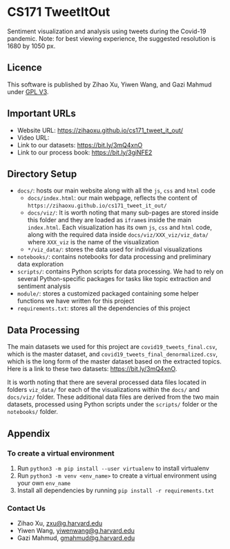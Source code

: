 # CS171 TweetItOut
Sentiment visualization and analysis using tweets during the Covid-19 pandemic. Note: for best viewing experience, the suggested resolution is 1680 by 1050 px.

## Licence
This software is published by Zihao Xu, Yiwen Wang, and Gazi Mahmud under [GPL V3](https://www.gnu.org/licenses/gpl-3.0.html).

## Important URLs
- Website URL: https://zihaoxu.github.io/cs171_tweet_it_out/  
- Video URL: 
- Link to our datasets: https://bit.ly/3mQ4xnO  
- Link to our process book: https://bit.ly/3giNFE2  

## Directory Setup
- `docs/`: hosts our main website along with all the `js`, `css` and `html` code
	- `docs/index.html`: our main webpage, reflects the content of `https://zihaoxu.github.io/cs171_tweet_it_out/ `
	- `docs/viz/`: It is worth noting that many sub-pages are stored inside this folder and they are loaded as `iframe`s inside the main `index.html`. Each visualization has its own `js`, `css` and `html` code, along with the required data inside `docs/viz/XXX_viz/viz_data/` where `XXX_viz` is the name of the visualization
	- `*/viz_data/`: stores the data used for individual visualizations
- `notebooks/`: contains notebooks for data processing and preliminary data exploration
- `scripts/`: contains Python scripts for data processing. We had to rely on several Python-specific packages for tasks like topic extraction and sentiment analysis
- `module/`: stores a customized packaged containing some helper functions we have written for this project
- `requirements.txt`: stores all the dependencies of this project

## Data Processing
The main datasets we used for this project are `covid19_tweets_final.csv`, which is the master dataset, and `covid19_tweets_final_denormalized.csv`, which is the long form of the master dataset based on the extracted topics. Here is a link to these two datasets: https://bit.ly/3mQ4xnO.

It is worth noting that there are several processed data files located in folders `viz_data/` for each of the visualizations within the `docs/` and `docs/viz/` folder. These additional data files are derived from the two main datasets, processed using Python scripts under the `scripts/` folder or the `notebooks/` folder.

## Appendix
### To create a virtual environment
1. Run `python3 -m pip install --user virtualenv` to install virtualenv 
2. Run `python3 -m venv <env_name>` to create a virtual environment using your own `env_name`
3. Install all dependencies by running `pip install -r requirements.txt`

### Contact Us
- Zihao Xu, zxu@g.harvard.edu
- Yiwen Wang, yiwenwang@g.harvard.edu
- Gazi Mahmud, gmahmud@g.harvard.edu